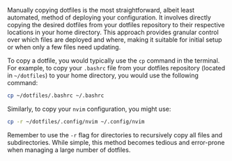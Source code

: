 Manually copying dotfiles is the most straightforward, albeit least automated, method of deploying your configuration. It involves directly copying the desired dotfiles from your dotfiles repository to their respective locations in your home directory. This approach provides granular control over which files are deployed and where, making it suitable for initial setup or when only a few files need updating.

To copy a dotfile, you would typically use the `cp` command in the terminal. For example, to copy your `.bashrc` file from your dotfiles repository (located in `~/dotfiles`) to your home directory, you would use the following command:

```bash
cp ~/dotfiles/.bashrc ~/.bashrc
```

Similarly, to copy your `nvim` configuration, you might use:

```bash
cp -r ~/dotfiles/.config/nvim ~/.config/nvim
```

Remember to use the `-r` flag for directories to recursively copy all files and subdirectories. While simple, this method becomes tedious and error-prone when managing a large number of dotfiles.